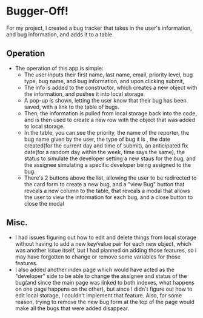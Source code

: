 # Bugger-Off!

For my project, I created a bug tracker that takes in the user's information, and bug information, and adds it to a table.

## Operation

- The operation of this app is simple:
  - The user inputs their first name, last name, email, priority level, bug type, bug name, and bug information, and upon clicking submit,
  - The info is added to the constructor, which creates a new object with the information, and pushes it into local storage.
  - A pop-up is shown, letting the user know that their bug has been saved, with a link to the table of bugs.
  - Then, the information is pulled from local storage back into the code, and is then used to create a new row with the object that was added to local storage.
  - In the table, you can see the priority, the name of the reporter, the bug name given by the user, the type of bug it is , the date created(for the current day and time of submit), an anticipated fix date(for a random day within the week, time says the same), the status to simulate the developer setting a new staus for the bug, and the assignee simulating a specific developer being assigned to the bug.
  - There's 2 buttons above the list, allowing the user to be redirected to the card form to create a new bug, and a "view Bug" button that reveals a new column to the table, that reveals a modal that allows the user to view the information for each bug, and a close button to close the modal

<!-- * **Your app has at least three distinct "features"**
  * If you are building a travel planning application, one feature could be allowing users to create a new trip
* Your project contains a `README.md` file that explains what your project is and how to use it
* Your code is clean
  * Proper indentation
  * No unnecessary repetition
  * Variables as camelCase -->

## Misc.

- I had issues figuring out how to edit and delete things from local storage without having to add a new key/value pair for each new object, which was another issue itself, but I had planned on adding those features, so i may have forgotten to change or remove some variables for those features.
- I also added another index page which would have acted as the "developer" side to be able to change the assignee and status of the bug(and since the main page was linked to both indexes, what happens on one page happens on the other), but since I didn't figure out how to edit local storage, I couldn't implement that feature. Also, for some reason, trying to remove the new bug form at the top of the page would make all the bugs that were added disappear.
